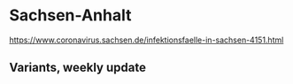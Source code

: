 # Sachsen-Anhalt

https://www.coronavirus.sachsen.de/infektionsfaelle-in-sachsen-4151.html

## Variants, weekly update